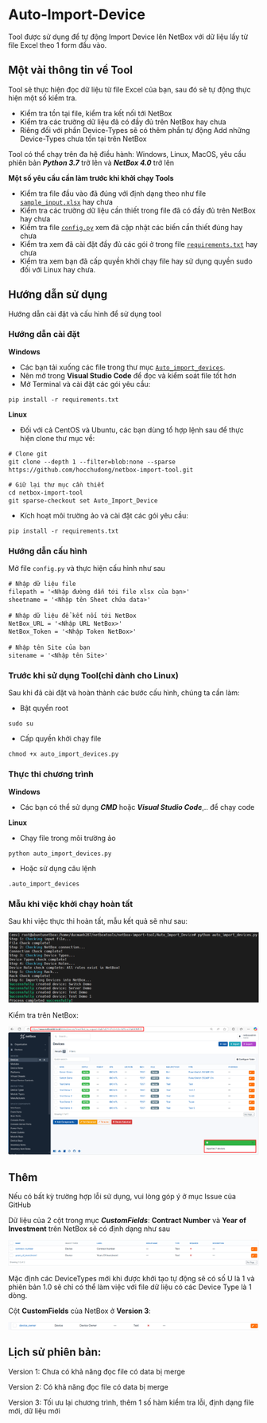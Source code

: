# Auto-Import-Device
Tool được sử dụng để tự động Import Device lên NetBox với dữ liệu lấy từ file Excel theo 1 form đầu vào.

## Một vài thông tin về Tool
Tool sẽ thực hiện đọc dữ liệu từ file Excel của bạn, sau đó sẽ tự động thực hiện một số kiểm tra. 
- Kiểm tra tồn tại file, kiểm tra kết nối tới NetBox
- Kiểm tra các trường dữ liệu đã có đầy đủ trên NetBox hay chưa
- Riêng đối với phần Device-Types sẽ có thêm phần tự động Add những Device-Types chưa tồn tại trên NetBox

Tool có thể chạy trên đa hệ điều hành: Windows, Linux, MacOS, yêu cầu phiên bản ***Python 3.7*** trở lên và ***NetBox 4.0*** trở lên

**Một số yêu cầu cần làm trước khi khởi chạy Tools**
- Kiểm tra file đầu vào đã đúng với định dạng theo như file [`sample_input.xlsx`](https://github.com/hocchudong/netbox-import-tool/blob/main/Auto_Import_Device/sample_input.xlsx) hay chưa
- Kiểm tra các trường dữ liệu cần thiết trong file đã có đầy đủ trên NetBox hay chưa
- Kiểm tra file [`config.py`](https://github.com/hocchudong/netbox-import-tool/blob/main/Auto_Import_Device/config.py) xem đã cập nhật các biến cần thiết đúng hay chưa
- Kiểm tra xem đã cài đặt đầy đủ các gói ở trong file [`requirements.txt`](https://github.com/hocchudong/netbox-import-tool/blob/main/Auto_Import_Device/requirements.txt) hay chưa
- Kiểm tra xem bạn đã cấp quyền khởi chạy file hay sử dụng quyền sudo đối với Linux hay chưa.

## Hướng dẫn sử dụng
Hướng dẫn cài đặt và cấu hình để sử dụng tool
### Hướng dẫn cài đặt
**Windows**

- Các bạn tải xuống các file trong thư mục [`Auto_import_devices`](https://github.com/hocchudong/netbox-import-tool/blob/main/Auto_Import_Device). 
- Nên mở trong **Visual Studio Code** để đọc và kiểm soát file tốt hơn
- Mở Terminal và cài đặt các gói yêu cầu:
```
pip install -r requirements.txt
```
**Linux**
- Đối với cả CentOS và Ubuntu, các bạn dùng tổ hợp lệnh sau để thực hiện clone thư mục về:
```
# Clone git
git clone --depth 1 --filter=blob:none --sparse https://github.com/hocchudong/netbox-import-tool.git
```
```
# Giữ lại thư mục cần thiết
cd netbox-import-tool
git sparse-checkout set Auto_Import_Device
```
- Kích hoạt môi trường ảo và cài đặt các gói yêu cầu:
```
pip install -r requirements.txt
```
### Hướng dẫn cấu hình
Mở file `config.py` và thực hiện cấu hình như sau
```
# Nhập dữ liệu file
filepath = '<Nhập đường dẫn tới file xlsx của bạn>'
sheetname = '<Nhập tên Sheet chứa data>'

# Nhập dữ liệu để kết nối tới NetBox
NetBox_URL = '<Nhập URL NetBox>'
NetBox_Token = '<Nhập Token NetBox>'

# Nhập tên Site của bạn
sitename = '<Nhập tên Site>'
```
### Trước khi sử dụng Tool(chỉ dành cho Linux)
Sau khi đã cài đặt và hoàn thành các bước cấu hình, chúng ta cần làm:
- Bật quyền root
```
sudo su
```
- Cấp quyền khởi chạy file
```
chmod +x auto_import_devices.py
```
### Thực thi chương trình
**Windows**
- Các bạn có thể sử dụng ***CMD*** hoặc ***Visual Studio Code***,.. để chạy code

**Linux**
- Chạy file trong môi trường ảo
```
python auto_import_devices.py
```
- Hoặc sử dụng câu lệnh
```
.auto_import_devices
```
### Mẫu khi việc khởi chạy hoàn tất
Sau khi việc thực thi hoàn tất, mẫu kết quả sẽ như sau:

![](/Anh/Screenshot_990.png)

Kiểm tra trên NetBox:

![](/Anh/Screenshot_992.png)

## Thêm
Nếu có bất kỳ trường hợp lỗi sử dụng, vui lòng góp ý ở mục Issue của GitHub

Dữ liệu của 2 cột trong mục ***CustomFields***: **Contract Number** và **Year of Investment** trên NetBox sẽ có định dạng như sau

![](/Anh/Screenshot_991.png)

Mặc định các DeviceTypes mới khi được khởi tạo tự động sẽ có số U là 1 và phiên bản 1.0 sẽ chỉ có thể làm việc với file dữ liệu có các Device Type là 1 dòng. 

Cột **CustomFields** của NetBox ở **Version 3**:

![](/Anh/Screenshot_996.png)
## Lịch sử phiên bản:
Version 1: Chưa có khả năng đọc file có data bị merge

Version 2: Có khả năng đọc file có data bị merge

Version 3: Tối ưu lại chương trình, thêm 1 số hàm kiểm tra lỗi, định dạng file mới, dữ liệu mới

